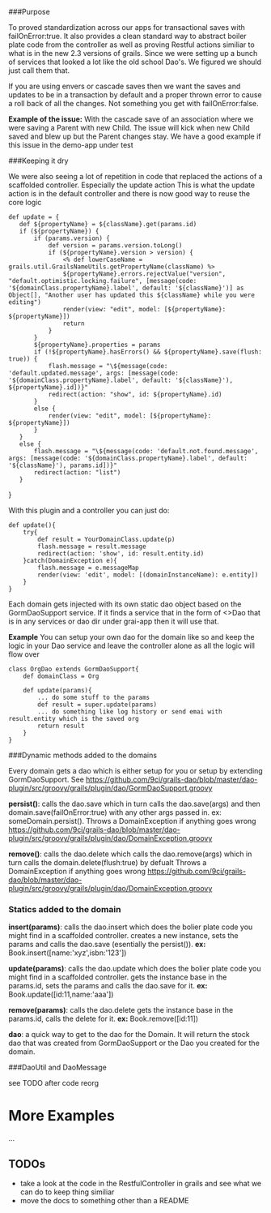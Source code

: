 ###Purpose


To proved standardization across our apps for transactional saves with failOnError:true. 
It also provides a clean standard way to abstract boiler plate code from the controller as well as proving Restful actions similiar to what is in the new 2.3 versions of grails. 
Since we were setting up a bunch of services that looked a lot like the old school Dao's. We figured we should just call them that. 

If you are using envers or cascade saves then we want the saves and updates to be in a transaction by default and a proper thrown error to cause a roll back of all the changes. Not something you get with failOnError:false.

**Example of the issue:** With the cascade save of an association where we were saving a Parent with new Child. The issue will kick when new Child saved and blew up but the Parent changes stay. We have a good example if this issue in the demo-app under test

###Keeping it dry

We were also seeing a lot of repetition in code that replaced the actions of a scaffolded controller. Especially the update action
This is what the update action is in the default controller and there is now good way to reuse the core logic

	def update = {
       def ${propertyName} = ${className}.get(params.id)
       if (${propertyName}) {
           if (params.version) {
               def version = params.version.toLong()
               if (${propertyName}.version > version) {
                   <% def lowerCaseName = grails.util.GrailsNameUtils.getPropertyName(className) %>
                   ${propertyName}.errors.rejectValue("version", "default.optimistic.locking.failure", [message(code: '${domainClass.propertyName}.label', default: '${className}')] as Object[], "Another user has updated this ${className} while you were editing")
                   render(view: "edit", model: [${propertyName}: ${propertyName}])
                   return
               }
           }
           ${propertyName}.properties = params
           if (!${propertyName}.hasErrors() && ${propertyName}.save(flush: true)) {
               flash.message = "\${message(code: 'default.updated.message', args: [message(code: '${domainClass.propertyName}.label', default: '${className}'), ${propertyName}.id])}"
               redirect(action: "show", id: ${propertyName}.id)
           }
           else {
               render(view: "edit", model: [${propertyName}: ${propertyName}])
           }
       }
       else {
           flash.message = "\${message(code: 'default.not.found.message', args: [message(code: '${domainClass.propertyName}.label', default: '${className}'), params.id])}"
           redirect(action: "list")
       }
   }

With this plugin and a controller you can just do:

    def update(){
        try{
		    def result = YourDomainClass.update(p)
			flash.message = result.message
			redirect(action: 'show', id: result.entity.id)
		}catch(DomainException e){
			flash.message = e.messageMap
			render(view: 'edit', model: [(domainInstanceName): e.entity])
		}
	}
	
Each domain gets injected with its own static dao object based on the GormDaoSupport service. If it finds a service that in the form of <<Domain Name>>Dao that is in any services or dao dir under grai-app then it will use that.

**Example** You can setup your own dao for the domain like so and keep the logic in your Dao service and leave the controller alone as all the logic will flow over

	class OrgDao extends GormDaoSupport{ 
		def domainClass = Org
		
		def update(params){
			... do some stuff to the params
			def result = super.update(params)
			... do something like log history or send emai with result.entity which is the saved org
			return result
		}
	}

	
###Dynamic methods added to the domains

Every domain gets a dao which is either setup for you or setup by extending GormDaoSupport. See https://github.com/9ci/grails-dao/blob/master/dao-plugin/src/groovy/grails/plugin/dao/GormDaoSupport.groovy

**persist()**: calls the dao.save which in turn calls the dao.save(args) and then domain.save(failOnError:true) with any other args passed in. ex: someDomain.persist(). Throws a DomainException if anything goes wrong https://github.com/9ci/grails-dao/blob/master/dao-plugin/src/groovy/grails/plugin/dao/DomainException.groovy

**remove()**:  calls the dao.delete which calls the dao.remove(args) which in turn calls the domain.delete(flush:true) by defualt Throws a DomainException if anything goes wrong https://github.com/9ci/grails-dao/blob/master/dao-plugin/src/groovy/grails/plugin/dao/DomainException.groovy

### Statics added to the domain

**insert(params)**:  calls the dao.insert which does the bolier plate code you might find in a scaffolded controller. creates a new instance, sets the params and calls the dao.save (esentially the persist()). **ex:** Book.insert([name:'xyz',isbn:'123'])

**update(params)**:  calls the dao.update which does the bolier plate code you might find in a scaffolded controller. gets the instance base in the params.id, sets the params and calls the dao.save for it. **ex:** Book.update([id:11,name:'aaa'])

**remove(params)**:  calls the dao.delete gets the instance base in the params.id, calls the delete for it. **ex:** Book.remove([id:11])

**dao**: a quick way to get to the dao for the Domain. It will return the stock dao that was created from GormDaoSupport or the Dao you created for the domain.

###DaoUtil and DaoMessage

see TODO after code reorg


More Examples
=====
...

TODOs
--------

* take a look at the code in the RestfulController in grails and see what we can do to keep thing similiar
* move the docs to something other than a README

